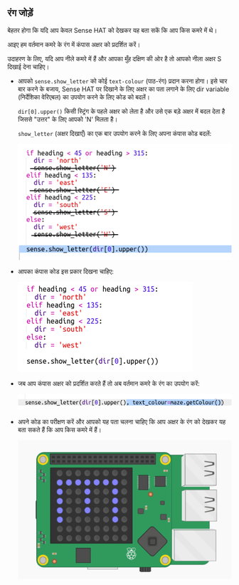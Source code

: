 ## रंग जोड़ें

बेहतर होगा कि यदि आप केवल Sense HAT को देखकर यह बता सकें कि आप किस कमरे में थे।

आइए हम वर्तमान कमरे के रंग में कंपास अक्षर को प्रदर्शित करें।

उदाहरण के लिए, यदि आप नीले कमरे में हैं और आपका मुँह दक्षिण की ओर है तो आपको नीला अक्षर S दिखाई देना चाहिए।

+ आपको `sense.show_letter` को कोई `text-colour` (पाठ-रंग) प्रदान करना होगा। इसे चार बार करने के बजाय, Sense HAT पर दिखाने के लिए अक्षर का पता लगाने के लिए dir variable (निर्देशिका वेरिएबल) का उपयोग करने के लिए कोड को बदलें।
    
    `dir[0].upper()` किसी स्ट्रिंग के पहले अक्षर को लेता है और उसे एक बड़े अक्षर में बदल देता है जिससे "उत्तर" के लिए आपको 'N' मिलता है।
    
    `show_letter` (अक्षर दिखाएँ) का एक बार उपयोग करने के लिए अपना कंपास कोड बदलें:
    
    ![स्क्रीनशॉट](images/compass-upper.png)

+ आपका कंपास कोड इस प्रकार दिखना चाहिए:
    
    ![स्क्रीनशॉट](images/compass-upper-done.png)

+ जब आप कंपास अक्षर को प्रदर्शित करते हैं तो अब वर्तमान कमरे के रंग का उपयोग करें:
    
    ![स्क्रीनशॉट](images/compass-colour.png)

+ अपने कोड का परीक्षण करें और आपको यह पता चलना चाहिए कि आप अक्षर के रंग को देखकर यह बता सकते हैं कि आप किस कमरे में हैं।
    
    ![स्क्रीनशॉट](images/compass-colour-east.png)